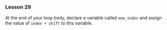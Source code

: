 ### Lesson 29

At the end of your loop body, declare a variable called `new_index` and assign the value of `index + shift` to this variable.
